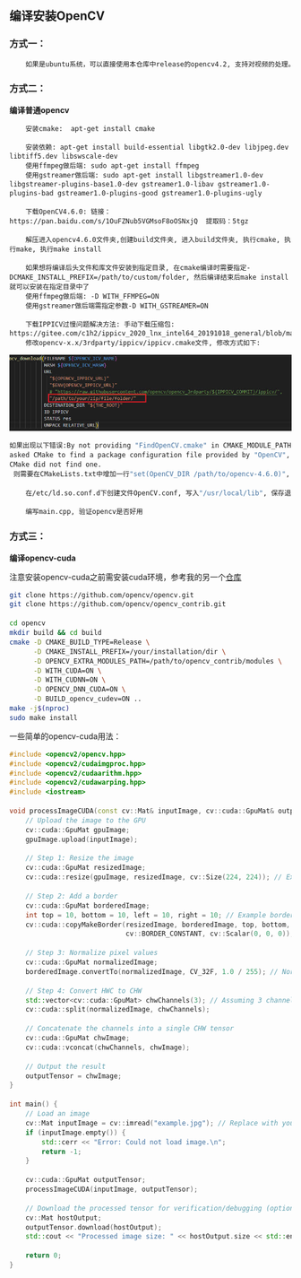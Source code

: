 ## 编译安装OpenCV

### 方式一：

```bash
	如果是ubuntu系统，可以直接使用本仓库中release的opencv4.2, 支持对视频的处理。将opencv4.2拷贝到目标机器后, 使用ldd查看lib中的库是否都可正常链接到
```
### 方式二：

**编译普通opencv**

        安装cmake:  apt-get install cmake

        安装依赖: apt-get install build-essential libgtk2.0-dev libjpeg.dev libtiff5.dev libswscale-dev
        使用ffmpeg做后端: sudo apt-get install ffmpeg
        使用gstreamer做后端: sudo apt-get install libgstreamer1.0-dev libgstreamer-plugins-base1.0-dev gstreamer1.0-libav gstreamer1.0-plugins-bad gstreamer1.0-plugins-good gstreamer1.0-plugins-ugly
    
        下载OpenCV4.6.0: 链接：https://pan.baidu.com/s/1OuFZNub5VGMsoF8oOSNxjQ  提取码：5tgz
    
        解压进入opencv4.6.0文件夹,创建build文件夹, 进入build文件夹, 执行cmake, 执行make, 执行make install
    
        如果想将编译后头文件和库文件安装到指定目录, 在cmake编译时需要指定-DCMAKE_INSTALL_PREFIX=/path/to/custom/folder, 然后编译结束后make install就可以安装在指定目录中了
        使用ffmpeg做后端: -D WITH_FFMPEG=ON
        使用gstreamer做后端需指定参数-D WITH_GSTREAMER=ON
    
        下载IPPICV过慢问题解决方法: 手动下载压缩包: https://gitee.com/c1h2/ippicv_2020_lnx_intel64_20191018_general/blob/master/ippicv_2020_lnx_intel64_20191018_general.tgz
        修改opencv-x.x/3rdparty/ippicv/ippicv.cmake文件, 修改方式如下:

![](assets/1.jpg)

```bash
如果出现以下错误:By not providing "FindOpenCV.cmake" in CMAKE_MODULE_PATH this project has
asked CMake to find a package configuration file provided by "OpenCV", but
CMake did not find one.
 则需要在CMakeLists.txt中增加一行"set(OpenCV_DIR /path/to/opencv-4.6.0)", 指定opencv源码的根目录

    在/etc/ld.so.conf.d下创建文件OpenCV.conf, 写入"/usr/local/lib", 保存退出执行sudo ldconfig, 使opencv的动态库可以被系统链接到

    编写main.cpp, 验证opencv是否好用
```

### 方式三：

**编译opencv-cuda**

注意安装opencv-cuda之前需安装cuda环境，参考我的另一个[仓库](https://github.com/JasonSloan/yolo-tensorrt)

```bash
git clone https://github.com/opencv/opencv.git
git clone https://github.com/opencv/opencv_contrib.git

cd opencv
mkdir build && cd build
cmake -D CMAKE_BUILD_TYPE=Release \
      -D CMAKE_INSTALL_PREFIX=/your/installation/dir \
      -D OPENCV_EXTRA_MODULES_PATH=/path/to/opencv_contrib/modules \
      -D WITH_CUDA=ON \
      -D WITH_CUDNN=ON \
      -D OPENCV_DNN_CUDA=ON \
      -D BUILD_opencv_cudev=ON ..
make -j$(nproc)
sudo make install
```

一些简单的opencv-cuda用法：

```C++
#include <opencv2/opencv.hpp>
#include <opencv2/cudaimgproc.hpp>
#include <opencv2/cudaarithm.hpp>
#include <opencv2/cudawarping.hpp>
#include <iostream>

void processImageCUDA(const cv::Mat& inputImage, cv::cuda::GpuMat& outputTensor) {
    // Upload the image to the GPU
    cv::cuda::GpuMat gpuImage;
    gpuImage.upload(inputImage);

    // Step 1: Resize the image
    cv::cuda::GpuMat resizedImage;
    cv::cuda::resize(gpuImage, resizedImage, cv::Size(224, 224)); // Example target size

    // Step 2: Add a border
    cv::cuda::GpuMat borderedImage;
    int top = 10, bottom = 10, left = 10, right = 10; // Example border size
    cv::cuda::copyMakeBorder(resizedImage, borderedImage, top, bottom, left, right, 
                             cv::BORDER_CONSTANT, cv::Scalar(0, 0, 0)); // Border color black

    // Step 3: Normalize pixel values
    cv::cuda::GpuMat normalizedImage;
    borderedImage.convertTo(normalizedImage, CV_32F, 1.0 / 255); // Normalize to range [0, 1]

    // Step 4: Convert HWC to CHW
    std::vector<cv::cuda::GpuMat> chwChannels(3); // Assuming 3 channels (e.g., RGB)
    cv::cuda::split(normalizedImage, chwChannels);

    // Concatenate the channels into a single CHW tensor
    cv::cuda::GpuMat chwImage;
    cv::cuda::vconcat(chwChannels, chwImage);

    // Output the result
    outputTensor = chwImage;
}

int main() {
    // Load an image
    cv::Mat inputImage = cv::imread("example.jpg"); // Replace with your image path
    if (inputImage.empty()) {
        std::cerr << "Error: Could not load image.\n";
        return -1;
    }

    cv::cuda::GpuMat outputTensor;
    processImageCUDA(inputImage, outputTensor);

    // Download the processed tensor for verification/debugging (optional)
    cv::Mat hostOutput;
    outputTensor.download(hostOutput);
    std::cout << "Processed image size: " << hostOutput.size << std::endl;

    return 0;
}
```




